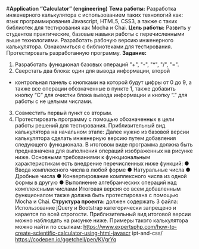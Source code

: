 #**Application “Calculator” (engineering)**
**Тема работы:** Разработка инженерного калькулятора с использованием таких
технологий как: язык программирования Javascript, HTML5, CSS3, а также с
таких библиотек для тестирования как Mocha и Chai.
**Цель работы:** Развить у студентов практические, базовые навыки работы с
перечисленными выше технологиями. Разработать рабочую версию
инженерного калькулятора. Ознакомиться с библиотеками для тестирования.
Протестировать разработанную программу.
**Задание:**
1. Разработать функционал базовых операций "+", "-", "*", "/",
"=".
2. Сверстать два блока: один для вывода информации, второй
- контрольная панель с кнопками на которой будут цифры
от 0 до 9, а также все операции обозначенные в пункте 1,
также добавить кнопку “С” для очистки блока вывода
информации и кнопку “.” для работы с не целыми числами.
3. Совместить первый пункт со вторым.
4. Протестировать программу с помощью обозначенных в
цели работы решений для тестирования.
Приблизительный вид калькулятора на начальном этапе:
Далее нужно из базовой версии калькулятора сделать инженерную версию
путем добавления следующего функционала.
В итоговом виде программа должна быть предназначена для выполнения
операций изображенных на рисунке ниже.
Основными требованиями к функциональным характеристикам есть
внедрение перечисленных ниже функций:
● Ввода комплексного числа в любой форме
● Натуральные числа
● Дробные числа
● Конвертирование комплексного числа из одной формы в другую
● Выполнение алгебраических операций над комплексными числами
Итоговая версия со всем добавленным функционалом также должна быть
протестирована с помощью Mocha и Chai.
**Структура проекта:** должен содержать 3 файла:
Использование jQuery и Bootstrap категорически запрещено и карается по
всей строгости.
Приблизительный вид итоговой версии можно наблюдать на рисунке ниже.
Примеры такого калькулятора можно найти по ссылкам:
https://www.expertsphp.com/how-to-create-scientific-calculator-using-html-javascr
ipt-and-css/
https://codepen.io/ggetchell/pen/KVgrYq
